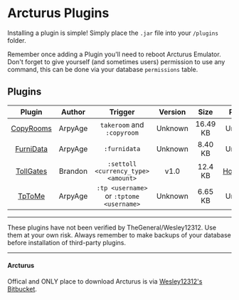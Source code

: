 # Arcturus Plugins

Installing a plugin is simple! Simply place the `.jar` file into your `/plugins` folder.

Remember once adding a Plugin you'll need to reboot Arcturus Emulator. Don't forget to give yourself (and sometimes users) permission to use any command, this can be done via your database `permissions` table.


## Plugins

| Plugin          | Author        | Trigger                                             | Version  | Size    | Project  | Tested   |
| :-------------: | :-----------: | :----------:                                        | :------: | :-----: | :------: | :------: |
| [CopyRooms](https://github.com/BrainCMS/Arcturus-Plugins/tree/master/CopyRooms)       | ArpyAge       | `takeroom` and `:copyroom`                | Unknown  | 16.49 KB | Unknown | -        |
| [FurniData](https://github.com/BrainCMS/Arcturus-Plugins/tree/master/FurniData)       | ArpyAge       | `:furnidata`                              | Unknown  | 8.40 KB | Unknown  | v1.16.0  |
| [TollGates](https://github.com/BrainCMS/Arcturus-Plugins/tree/master/TollGates)       | Brandon       | `:settoll <currency_type> <amount>`       | v1.0     | 12.4 KB | [Homepage](https://bitbucket.org/shniebs/toll-gates-plugin/overview) | v1.16.0  |
| [TpToMe](https://github.com/BrainCMS/Arcturus-Plugins/tree/master/TpToMe)          | ArpyAge       | `:tp <username>` or `:tptome <username>`  | Unknown  | 6.65 KB | Unknown  | v1.16.0  |

---

These plugins have not been verified by TheGeneral/Wesley12312. Use them at your own risk. Always remember to make backups of your database before installation of third-party plugins.

---
 
#### Arcturus
Offical and ONLY place to download Arcturus is via [Wesley12312's Bitbucket](https://bitbucket.org/Wesley12312/arcturus/wiki/Home).